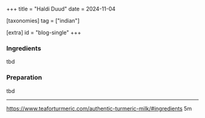 +++
title = "Haldi Duud"
date = 2024-11-04

[taxonomies]
tag = ["indian"]

[extra]
id = "blog-single"
+++

### Ingredients
tbd

### Preparation
tbd

---

https://www.teaforturmeric.com/authentic-turmeric-milk/#ingredients
5m

